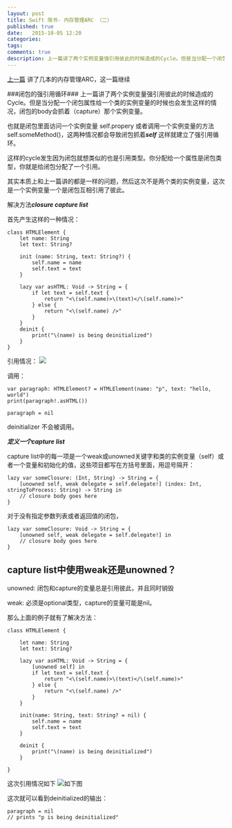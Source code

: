 ```yaml
---
layout: post
title: Swift 简书- 内存管理ARC （二）
published: true
date:   2015-10-05 12:20
categories:
tags:
comments: true
description: 上一篇讲了两个实例变量强引用彼此的时候造成的Cycle。但是当分配一个闭包属性给一个类的实例变量的时候也会发生这样的情况，闭包的body会抓着（capture）那个实例变量。
---
```




[上一篇](http://www.goaldrive.com/2015/swift2-arc/) 讲了几本的内存管理ARC，这一篇继续

###闭包的强引用循环###
上一篇讲了两个实例变量强引用彼此的时候造成的Cycle。但是当分配一个闭包属性给一个类的实例变量的时候也会发生这样的情况，闭包的body会抓着（capture）那个实例变量。

也就是闭包里面访问一个实例变量 self.propery 或者调用一个实例变量的方法 self.someMethod()，这两种情况都会导致闭包抓着***self*** 这样就建立了强引用循环。

这样的cycle发生因为闭包就想类似的也是引用类型。你分配给一个属性是闭包类型，你就是给闭包分配了一个引用。

其实本质上和上一篇讲的都是一样的问题，然后这次不是两个类的实例变量，这次是一个实例变量一个是闭包互相引用了彼此。

解决方法***closure capture list***

首先产生这样的一种情况：

```
class HTMLElement {
    let name: String
    let text: String?
    
    init (name: String, text: String?) {
        self.name = name
        self.text = text
    }
    
    lazy var asHTML: Void -> String = {
        if let text = self.text {
            return "<\(self.name)>\(text)</\(self.name)>"
        } else {
            return "<\(self.name) />"
        }
    }
    deinit {
        print("\(name) is being deinitialized")
    }
}

```

引用情况：
![](https://developer.apple.com/library/ios/documentation/Swift/Conceptual/Swift_Programming_Language/Art/closureReferenceCycle01_2x.png)

调用：

```
var paragraph: HTMLElement? = HTMLElement(name: "p", text: "hello, world")
print(paragraph!.asHTML())

paragraph = nil
```

deinitializer 不会被调用。

***定义一个capture list***

capture list中的每一项是一个weak或unowned关键字和类的实例变量（self）或者一个变量和初始化的值，这些项目都写在方括号里面，用逗号隔开：

```
lazy var someClosure: (Int, String) -> String = {
    [unowned self, weak delegate = self.delegate!] (index: Int, stringToProcess: String) -> String in
    // closure body goes here
}
```
对于没有指定参数列表或者返回值的闭包，
```
lazy var someClosure: Void -> String = {
    [unowned self, weak delegate = self.delegate!] in
    // closure body goes here
}
```

capture list中使用weak还是unowned？
---
unowned: 闭包和capture的变量总是引用彼此，并且同时销毁

weak: 必须是optional类型，capture的变量可能是nil。

那么上面的例子就有了解决方法：

```
class HTMLElement {
    
    let name: String
    let text: String?
    
    lazy var asHTML: Void -> String = {
        [unowned self] in
        if let text = self.text {
            return "<\(self.name)>\(text)</\(self.name)>"
        } else {
            return "<\(self.name) />"
        }
    }
    
    init(name: String, text: String? = nil) {
        self.name = name
        self.text = text
    }
    
    deinit {
        print("\(name) is being deinitialized")
    }
    
}
```
这次引用情况如下
![如下图](https://developer.apple.com/library/ios/documentation/Swift/Conceptual/Swift_Programming_Language/Art/closureReferenceCycle02_2x.png)

这次就可以看到deinitialized的输出：

```
paragraph = nil
// prints "p is being deinitialized"
```
